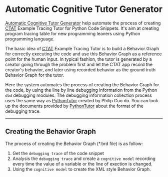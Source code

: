 # Automatic Cognitive Tutor Generator

[Automatic Cognitive Tutor Generator](http://tutor-converter.herokuapp.com) help automate the process of creating [CTAT](https://github.com/CMUCTAT/CTAT) Example Tracing Tutor for Python Code Snippets. It's aim at creating program tracing table for new programming leaners using Python programming language.



The basic idea of [CTAT](https://github.com/CMUCTAT/CTAT) Example Tracing Tutor is to build a Behavior Graph for correctly executing the code and use this Behavior Graph as a reference point for the human input. In typical fashion, the tutor is generated by a creator going through the problem first and let the CTAT app record the creator's behavior, and later using recorded behavior as the ground truth Behavior Graph for the tutor. 



Here the system automates the process of creating the Behavior Graph for the code, by using the line by line debugging information from the Python ```dbd``` debugging modules. The debugging information collection process uses the same way as [PythonTutor](https://pythontutor.com/) created by Philip Guo do. You can look up the documents provided by [PythonTutor](https://pythontutor.com/) about the format of the debugging trace.



---

## Creating the Behavior Graph

The process of creating the Behavior Graph (*.brd file) is as follow:

1. Get the ```debugging trace``` of the code snippet
2. Analysis the ```debugging trace``` and create a ```cognitive model``` recording every time the value of a variable or the line of exection is changed.
3. Using the ```cognitive model``` to create the XML style Behavior Graph.

